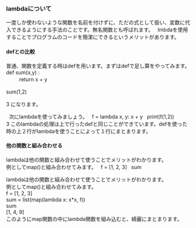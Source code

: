 ### lambdaについて
一度しか使わないような関数を名前を付けずに、ただの式として扱い、変数に代入できるようにする手法のことです。無名関数とも呼ばれます。  
lmbdaを使用することでプログラムのコードを簡潔にできるというメリットがあります。  
  
#### defとの比較  
普通、関数を定義する時はdefを用います。まずはdefで足し算をやってみます。  
def sum(x,y) :  
    　　return x + y　　
      
sum(1,2)　　

3
になります。  
  
  
次にlambdaを使ってみましょう。   
f = lambda x, y: x + y  
print(f(1,2))  
3
このlambdaの処理は上で行ったdefと同じことができています。defを使った時の上２行がlambdaを使うことによって１行にまとまります。  
#### 他の関数と組み合わせる
lambdaは他の関数と組み合わせて使うことでメリットがわかります。  
例としてmap()と組み合わせてみます。  
f = [1, 2, 3]  
sum  






  



lambdaは他の関数と組み合わせて使うことでメリットがわかります。  
例としてmap()と組み合わせてみます。  
f = [1, 2, 3]  
sum = list(map(lambda x: x*x, f))  
sum  
[1, 4, 9]  
このようにmap関数の中にlambda関数を組み込むと、綺麗にまとまります。
